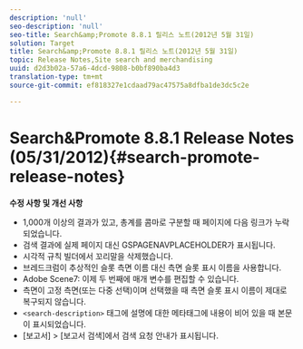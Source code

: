 ```yaml
---
description: 'null'
seo-description: 'null'
seo-title: Search&amp;Promote 8.8.1 릴리스 노트(2012년 5월 31일)
solution: Target
title: Search&amp;Promote 8.8.1 릴리스 노트(2012년 5월 31일)
topic: Release Notes,Site search and merchandising
uuid: d2d3b02a-57a6-4dcd-9808-b0bf890ba4d3
translation-type: tm+mt
source-git-commit: ef818327e1cdaad79ac47575a8dfba1de3dc5c2e

---
```



# Search&amp;Promote 8.8.1 Release Notes (05/31/2012){#search-promote-release-notes}

**수정 사항 및 개선 사항**

* 1,000개 이상의 결과가 있고, 총계를 콤마로 구분할 때 페이지에 다음 링크가 누락되었습니다.
* 검색 결과에 실제 페이지 대신 GSPAGENAVPLACEHOLDER가 표시됩니다.
* 시각적 규칙 빌더에서 꼬리말을 삭제했습니다.
* 브레드크럼이 추상적인 슬롯 측면 이름 대신 측면 슬롯 표시 이름을 사용합니다.
* Adobe Scene7: 이제 두 번째에 매개 변수를 편집할 수 있습니다.
* 측면이 고정 측면(또는 다중 선택)이며 선택했을 때 측면 슬롯 표시 이름이 제대로 복구되지 않습니다.
* `<search-description>` 태그에 설명에 대한 메타태그에 내용이 비어 있을 때 본문이 표시되었습니다.
* [보고서] > [보고서 검색]에서 검색 요청 안내가 표시됩니다.

